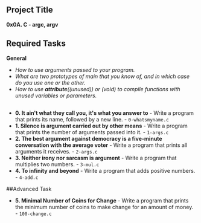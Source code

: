 ## Project Title
**0x0A. C - argc, argv**

## Required Tasks
**General**

* *How to use arguments passed to your program.*
* *What are two prototypes of main that you know of, and in which case do you use one or the other.*
* *How to use __attribute__((unused)) or (void) to compile functions with unused variables or parameters.* 

##

* **0. It ain't what they call you, it's what you answer to** - Write a program that prints its name, followed by a new line. - `0-whatsmyname.c`
* **1. Silence is argument carried out by other means** - Write a program that prints the number of arguments passed into it. - `1-args.c`
* **2. The best argument against democracy is a five-minute conversation with the average voter** - Write a program that prints all arguments it 
receives. - `2-args.c`
* **3. Neither irony nor sarcasm is argument** - Write a program that multiplies two numbers. - `3-mul.c`
* **4. To infinity and beyond** - Write a program that adds positive numbers. - `4-add.c`

##Advanced Task

* **5. Minimal Number of Coins for Change** - Write a program that prints the minimum number of coins to make change for an amount of money. - 
`100-change.c`
